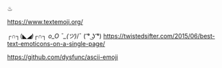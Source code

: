 ♨

https://www.textemoji.org/

┌∩┐(◣_◢)┌∩┐
o_O
¯\_(ツ)_/¯
( ͡° ͜ʖ ͡°)
https://twistedsifter.com/2015/06/best-text-emoticons-on-a-single-page/

https://github.com/dysfunc/ascii-emoji